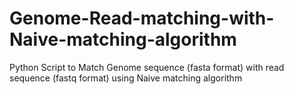 # Genome-Read-matching-with-Naive-matching-algorithm

Python Script to Match Genome sequence (fasta format) with read sequence (fastq format) using Naive matching algorithm
